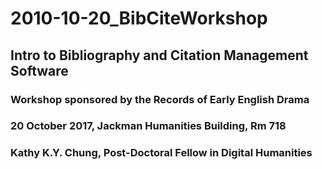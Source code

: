 # 2010-10-20_BibCiteWorkshop
## Intro to Bibliography and Citation Management Software  
### Workshop sponsored by the Records of Early English Drama  
### 20 October 2017, Jackman Humanities Building, Rm 718  
### Kathy K.Y. Chung, Post-Doctoral Fellow in Digital Humanities  
